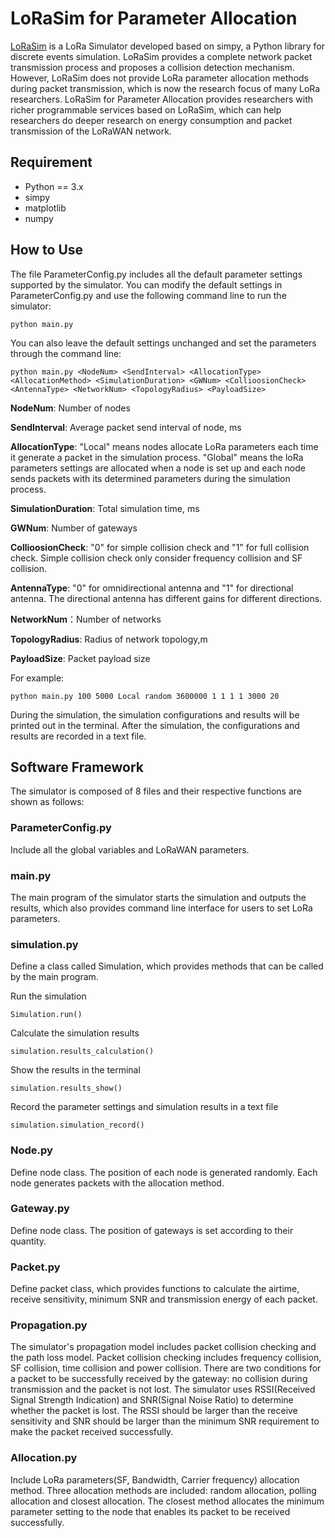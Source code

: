 # LoRaSim for Parameter Allocation
[LoRaSim](https://www.lancaster.ac.uk/scc/sites/lora/lorasim.html) is a LoRa Simulator developed based on simpy, a Python library for discrete events simulation. LoRaSim provides a complete network packet transmission process and proposes a collision detection mechanism. However, LoRaSim does not provide LoRa parameter allocation methods during packet transmission, which is now the research focus of many LoRa researchers. LoRaSim for Parameter Allocation provides researchers with richer programmable services based on LoRaSim, which can help researchers do deeper research on energy consumption and packet transmission of the LoRaWAN network.

## Requirement
* Python == 3.x
* simpy
* matplotlib
* numpy
  
## How to Use
The file ParameterConfig.py includes all the default parameter settings supported by the simulator. You can modify the default settings in ParameterConfig.py and use the following command line to run the simulator:

```
python main.py
```
You can also leave the default settings unchanged and set the parameters through the command line:

```
python main.py <NodeNum> <SendInterval> <AllocationType> <AllocationMethod> <SimulationDuration> <GWNum> <CollioosionCheck> <AntennaType> <NetworkNum> <TopologyRadius> <PayloadSize>
```

**NodeNum**: Number of nodes

**SendInterval**: Average packet send interval of node, ms

**AllocationType**: "Local" means nodes allocate LoRa parameters each time it generate a packet in the simulation process. "Global" means the loRa parameters settings are allocated when a node is set up and each node sends packets with its determined parameters during the simulation process.

**SimulationDuration**: Total simulation time, ms

**GWNum**: Number of gateways

**CollioosionCheck**: "0" for simple collision check and "1" for full collision check. Simple collision check only consider frequency collision and SF collision.

**AntennaType**: "0" for omnidirectional antenna and "1" for directional antenna. The directional antenna has different gains for different directions.

**NetworkNum**：Number of networks

**TopologyRadius**: Radius of network topology,m

**PayloadSize**: Packet payload size

For example:

```
python main.py 100 5000 Local random 3600000 1 1 1 1 3000 20
```

During the simulation, the simulation configurations and results will be printed out in the terminal. After the simulation, the configurations and results are recorded in a text file.

## Software Framework
The simulator is composed of 8 files and their respective functions are shown as follows:

### ParameterConfig.py
Include all the global variables and LoRaWAN parameters. 

### main.py
The main program of the simulator starts the simulation and outputs the results, which also provides command line interface for users to set LoRa parameters. 

### simulation.py
Define a class called Simulation, which provides methods that can be called by the main program.

Run the simulation
```
Simulation.run()
```
Calculate the simulation results 
```
simulation.results_calculation()
```
Show the results in the terminal 
```
simulation.results_show()
```
Record the parameter settings and simulation results in a text file
```
simulation.simulation_record()
```

### Node.py
Define node class. The position of each node is generated randomly. Each node generates packets with the allocation method. 

### Gateway.py
Define node class. The position of gateways is set according to their quantity.

### Packet.py
Define packet class, which provides functions to calculate the airtime, receive sensitivity, minimum SNR and transmission energy of each packet.

### Propagation.py
The simulator's propagation model includes packet collision checking and the path loss model. Packet collision checking includes frequency collision, SF collision, time collision and power collision. There are two conditions for a packet to be successfully received by the gateway: no collision during transmission and the packet is not lost. The simulator uses RSSI(Received Signal Strength Indication) and SNR(Signal Noise Ratio) to determine whether the packet is lost. The RSSI should be larger than the receive sensitivity and SNR should be larger than the minimum SNR requirement to make the packet received successfully.

### Allocation.py
Include LoRa parameters(SF, Bandwidth, Carrier frequency) allocation method. Three allocation methods are included: random allocation, polling allocation and closest allocation. The closest method allocates the minimum parameter setting to the node that enables its packet to be received successfully.  




